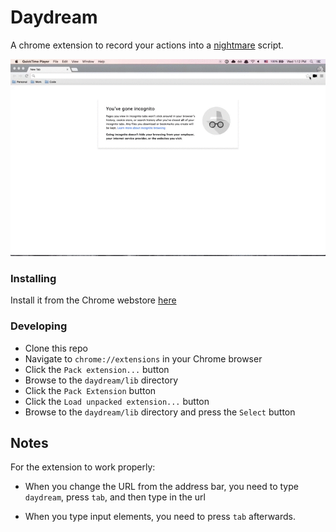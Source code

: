 
# Daydream

A chrome extension to record your actions into a [nightmare](https://github.com/segmentio/nightmare) script.

![Demo](lib/images/demo.gif)

### Installing

Install it from the Chrome webstore [here](https://chrome.google.com/webstore/detail/daydream/oajnmbophdhdobfpalhkfgahchpcoali)

### Developing

* Clone this repo
* Navigate to `chrome://extensions` in your Chrome browser
* Click the `Pack extension...` button
* Browse to the `daydream/lib` directory
* Click the `Pack Extension` button
* Click the `Load unpacked extension...` button
* Browse to the `daydream/lib` directory and press the `Select` button

## Notes

For the extension to work properly:

* When you change the URL from the address bar, you need to type `daydream`, press `tab`, and then type in the url

* When you type input elements, you need to press `tab` afterwards.
